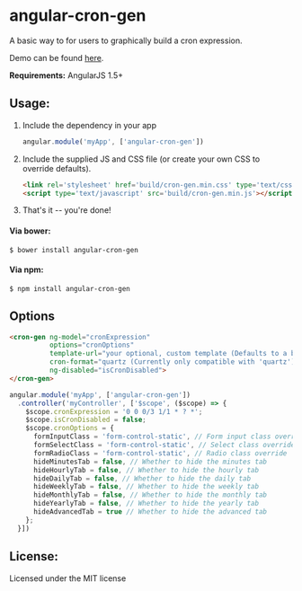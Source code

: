 angular-cron-gen
===================

A basic way to for users to graphically build a cron expression.

Demo can be found [here](https://vincentjames501.github.io/angular-cron-gen/).

**Requirements:** AngularJS 1.5+

## Usage:

1. Include the dependency in your app

    ```js
    angular.module('myApp', ['angular-cron-gen'])
    ```

2. Include the supplied JS and CSS file (or create your own CSS to override defaults).

    ```html
    <link rel='stylesheet' href='build/cron-gen.min.css' type='text/css' media='all' />
    <script type='text/javascript' src='build/cron-gen.min.js'></script>
    ```

3. That's it -- you're done!

#### Via bower:
```
$ bower install angular-cron-gen
```
#### Via npm:
```
$ npm install angular-cron-gen
```

## Options

```html
<cron-gen ng-model="cronExpression" 
          options="cronOptions" 
          template-url="your optional, custom template (Defaults to a bootstrap 3 template)"
          cron-format="quartz (Currently only compatible with 'quartz')"
          ng-disabled="isCronDisabled">
</cron-gen>
```

```js
angular.module('myApp', ['angular-cron-gen'])
  .controller('myController', ['$scope', ($scope) => {
    $scope.cronExpression = '0 0 0/3 1/1 * ? *';
    $scope.isCronDisabled = false;
    $scope.cronOptions = {
      formInputClass = 'form-control-static', // Form input class override
      formSelectClass = 'form-control-static', // Select class override
      formRadioClass = 'form-control-static', // Radio class override
      hideMinutesTab = false, // Whether to hide the minutes tab
      hideHourlyTab = false, // Whether to hide the hourly tab
      hideDailyTab = false, // Whether to hide the daily tab
      hideWeeklyTab = false, // Whether to hide the weekly tab
      hideMonthlyTab = false, // Whether to hide the monthly tab
      hideYearlyTab = false, // Whether to hide the yearly tab
      hideAdvancedTab = true // Whether to hide the advanced tab
    };
  }])
```

## License:
Licensed under the MIT license
